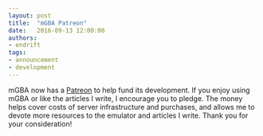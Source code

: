 ```yaml
---
layout: post
title:  "mGBA Patreon"
date:   2016-09-13 12:00:00
authors:
- endrift
tags:
- announcement
- development
---
```

mGBA now has a [Patreon](https://www.patreon.com/mgba) to help fund its development. If you enjoy using mGBA or like the articles I write, I encourage you to pledge. The money helps cover costs of server infrastructure and purchases, and allows me to devote more resources to the emulator and articles I write. Thank you for your consideration!